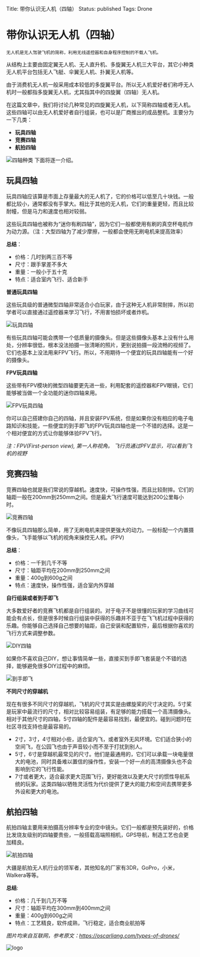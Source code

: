 Title: 带你认识无人机（四轴）
Status: published
Tags: Drone

# 带你认识无人机（四轴）

    无人机是无人驾驶飞机的简称，利用无线遥控器和自身程序控制的不载人飞机。


从结构上主要由固定翼无人机、无人直升机、多旋翼无人机三大平台，其它小种类无人机平台包括无人飞艇、伞翼无人机、扑翼无人机等。

由于消费机无人机一般采用成本较低的多旋翼平台。所以无人机爱好者们称呼无人机时一般都指多旋翼无人机，尤其指其中的四旋翼（四轴）无人机。

在这篇文章中，我们将讨论几种常见的四旋翼无人机，以下简称四轴或者无人机。这些四轴可以由无人机爱好者自行组装，也可以是厂商推出的成品整机。主要分为一下几类：

- **玩具四轴**
- **竞赛四轴**
- **航拍四轴**

![四轴种类]({filename}images/2018/09/01.jpg)
下面将逐一介绍。

## 玩具四轴

玩具四轴应该算是市面上存量最大的无人机了，它的价格可以低至几十块钱。一般都比较小，通常都没有手掌大。相比于其他的无人机，它们的重量更轻，而且比较耐幢，但是马力和速度也相对较弱。

这些玩具四轴也被称为“迷你有刷四轴”，因为它们一般都使用有刷的真空杯电机作为动力源。（注：大型四轴为了减少摩擦，一般都会使用无刷电机来提高效率）

**总结**：

- 价格：几时到两三百不等
- 尺寸：跟手掌差不多大
- 重量：一般小于五十克
- 特点：适合室内飞行、适合新手

**普通玩具四轴**

这些玩具级的普通微型四轴非常适合小白玩家，由于这种无人机非常耐摔，所以初学者可以直接通过遥控器来学习飞行，不用害怕损坏或者炸机。

![玩具四轴]({filename}images/2018/09/02.png)

有些玩具四轴可能会携带一个低质量的摄像头。但是这些摄像头基本上没有什么用处，分辨率很低，根本没法拍摄一张清晰的照片，更别说拍摄一段流畅的视频了。它们也基本上没法用来FPV飞行。所以，不用期待一个便宜的玩具四轴能有一个好的摄像头。

**FPV玩具四轴**

这些带有FPV模块的微型四轴要更先进一些，利用配套的遥控器和FPV眼镜，它们能够被当做一个全功能的迷你四轴来用。

![FPV玩具四轴]({filename}images/2018/09/03.png)

你可以自己搭建你自己的四轴，并且安装FPV系统，但是如果你没有相应的电子电路知识和技能，一些便宜的到手即飞的FPV玩具四轴也是一个不错的选择。这是一个相对便宜的方式让你能够体验FPV飞行。

*注：FPV(First-person view), 第一人称视角。 飞行员通过PFV显示，可以看到飞机的视野*

## 竞赛四轴

竞赛四轴也就是我们常说的穿越机。速度快，可操作性强，而且比较耐摔。它们的轴距一般在200mm到250mm之间。但是最大飞行速度可能达到200公里每小时。

![竞赛四轴]({filename}images/2018/09/04.png)

不像玩具四轴那么简单，用了无刷电机来提供更强大的动力。一般标配一个内置摄像头，飞手能够以飞机的视角来操控无人机。(FPV)

**总结**：

- 价格：一千到几千不等
- 尺寸：轴距平均在200mm到250mm之间
- 重量：400g到600g之间
- 特点：速度快，操作性强，适合室内外穿越

**自行组装或者到手即飞**

大多数爱好者的竞赛飞机都是自行组装的。对于电子不是很懂的玩家的学习曲线可能会有点长，但是很多时候自行组装中获得的乐趣并不亚于在飞飞机过程中获得的乐趣。你能够自己选择自己想要的轴距，自己安装和配置软件，最后根据你喜欢的飞行方式来调整参数。

![DIY四轴]({filename}images/2018/09/05.jpg)

如果你不喜欢自己DIY，想让事情简单一些，直接买到手即飞套装是个不错的选择，能够避免很多DIY过程中的麻烦。

![到手即飞]({filename}images/2018/09/06.png)

**不同尺寸的穿越机**

现在有很多不同尺寸的穿越机，飞机的尺寸其实是由螺旋桨的尺寸决定的。5寸桨是玩家中最流行的尺寸，相对比较容易组装，有足够的能力搭载一个高清摄像头。相对于其他尺寸的四轴，5寸四轴的配件是最容易找到，最便宜的。碰到问题时在社区寻找支持也是最容易的。 

- 2寸，3寸，4寸相对小些，适合室内飞，或者室外无风环境。它们适合狭小的空间飞，在公园飞也由于声音较小而不至于打扰到别人。
- 5寸，6寸是穿越机最常见的尺寸。他们是最通用的，它们可以承载一块电量很大的电池，同时具备难以置信的操作性，安装一个好一点的高清摄像头也不会影响到它的飞行性能。
- 7寸或者更大，适合最求更大范围飞行，更好能效以及更大尺寸的惯性导航系统的玩家。这类四轴以牺牲灵活性为代价提供了更大的能力和空间去携带更多外设和更大的电池。

## 航拍四轴

航拍四轴主要用来拍摄高分辨率专业的空中镜头。它们一般都是预先装好的，价格比发烧友级别的四轴要贵些，一般搭载高端照相机，GPS导航，制造工艺也会更加精良。

![航拍四轴]({filename}images/2018/09/07.png)

大疆是航拍无人机行业的领军者，其他知名的厂家有3DR，GoPro，小米，Walkera等等。

**总结**: 

- 价格：几千到几万不等
- 尺寸：轴距平均在300mm到400mm之间
- 重量：400g到600g之间
- 特点：工艺精良，软件成熟，飞行稳定，适合商业航拍等

*图片均来自互联网，参考原文：https://oscarliang.com/types-of-drones/*

![logo](C:\LinXin\02_privatespace\01_blog\content\drone\images\logo\logo.jpg)